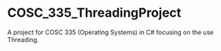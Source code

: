 # COSC_335_ThreadingProject
A project for COSC 335 (Operating Systems) in C# focusing on the use Threading.
